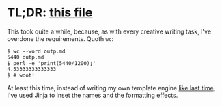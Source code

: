 # TL;DR: [this file](outp.md)

This took quite a while, because, as with every creative writing task, I've overdone the requirements.
Quoth `wc`:

```
$ wc --word outp.md
5440 outp.md
$ perl -e 'print(5440/1200);'
4.53333333333333
$ # woot!
```

At least this time, instead of writing my own template engine [like last time](https://github.com/danya02/slon-2018-lit-club), I've used Jinja to inset the names and the formatting effects.
